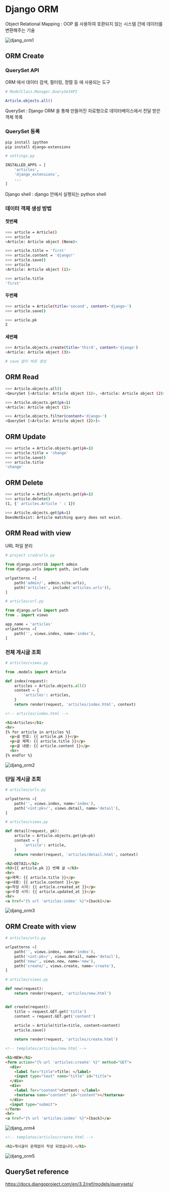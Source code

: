 # Django ORM

Object Relational Mapping : OOP 를 사용하여 호환되지 않는 시스템 간에 데이터를 변환해주는 기술

![djang_orm1](django_orm1.png)

## ORM Create

### QuerySet API

ORM 에서 데이터 검색, 필터링, 정렬 등 에 사용되는 도구

```bash
# ModelClass.Manager.QuerySetAPI

Article.objects.all()
```

QuerySet : Django ORM 을 통해 만들어진 자료형으로 데이터베이스에서 전달 받은 객체 목록

### QuerySet 등록

```bash
pip install ipython
pip install django-extensions
```

```python
# settings.py

INSTALLED_APPS = [
    'articles',
    'django_extensions',
    ...
]
```

Django shell : django 안에서 실행되는 python shell

### 데이터 객체 생성 방법

#### 첫번째

```bash
>>> article = Article()
>>> article
<Article: Article object (None)>

>>> article.title = 'first'
>>> article.content = 'django!'
>>> article.save()
>>> article
<Article: Article object (1)>

>>> article.title
'first'
```

#### 두번쨰

```bash
>>> article = Article(title='second', content='django~')
>>> article.save()

>>> article.pk
2
```

#### 세번째

```bash
>>> Article.objects.create(title='third', content='django')
<Article: Article object (3)>

# save 없이 바로 생성
```

## ORM Read

```bash
>>> Article.objects.all()
<QeurySet [<Article: Article object (1)>, <Article: Article object (2)>, <Article: Article object (3)>]>

>>> Article.objects.get(pk=1)
<Article: Article object (1)>

>>> Article.objects.filter(content='django~')
<QuerySet [<Article: Article object (2)>]>
```

## ORM Update

```bash
>>> article = Article.objects.get(pk=1)
>>> article.title = 'change'
>>> article.save()
>>> article.title
'change'
```

## ORM Delete

```bash
>>> article = Article.objects.get(pk=1)
>>> article.delete()
(1, {' articles.Article ' : 1})

>>> Article.objects.get(pk=1)
DoesNotExist: Article matching query does not exist.
```

## ORM Read with view

URL 파일 분리

```python
# project crud/urls.py

from django.contrib import admin
from django.urls import path, include

urlpatterns =[
    path('admin/', admin.site.urls),
    path('articles', include('articles.urls')),
]
```

```python
# articles/url.py

from django.urls import path
from . import views

app_name = 'articles'
urlpatterns =[
    path('', views.index, name='index'),
]
```

### 전체 게시글 조회

```python
# articles/views.py

from .models import Article

def index(request):
    articles = Article.objects.all()
    context = {
        'articles': articles,
    }
    return render(request, 'articles/index.html', context)
```

```html
<!-- articles/index.html -->

<h1>Articles</h1>
<hr>
{% for article in articles %}
  <p>글 번호: {{ article.pk }}</p>
  <p>글 제목: {{ article.title }}</p>
  <p>글 내용: {{ article.content }}</p>
  <hr>
{% endfor %}
```

![djang_orm2](django_orm2.png)

### 단일 게시글 조회

```python
# articles/urls.py

urlpatterns =[
    path('', views.index, name='index'),
    path('<int:pk>/', views.detail, name='detail'),
]
```

```python
# articles/views.py

def detail(request, pk):
    article = Article.objects.get(pk=pk)
    context = {
        'article': article,
    }
    return render(request, 'articles/detail.html', context)
```

```html
<h2>DETAIL</h2>
<h3>{{ article.pk }} 번째 글 </h3>
<hr>
<p>제목: {{ article.title }}</p>
<p>내용: {{ article.content }}</p>
<p>작성 시각: {{ article.created_at }}</p>
<p>수정 시각: {{ article.updated_at }}</p>
<hr>
<a href="{% url 'articles:index' %}">[back]</a>
```

![djang_orm3](django_orm3.png)

## ORM Create with view

```python
# articles/urls.py

urlpatterns =[
    path('', views.index, name='index'),
    path('<int:pk>/', views.detail, name='detail'),
    path('new/', views.new, name='new'),
    path('create/', views.create, name='create'),
]
```

```python
# articles/views.py

def new(request):
    return render(request, 'articles/new.html')


def create(request):
    title = request.GET.get('title')
    content = request.GET.get('content')
    
    article = Article(title=title, content=content)
    article.save()

    return render(request, 'articles/create.html')
```

```html
<!-- templates/articles/new.html -->

<h1>NEW</h1>
<form action="{% url 'articles:create' %}" method="GET">
  <div>
    <label for="title">Title: </label>
    <input type="text" name="title" id="title">
  </div>
  <div>
    <label for="content">Content: </label>
    <textarea name="content" id="content"></textarea>
  </div>
  <input type="submit">
</form>
<hr>
<a href="{% url 'articles:index' %}">[back]</a>
```

![djang_orm4](django_orm4.png)

```html
<!-- templates/articles/create.html -->

<h1>게시글이 문제없이 작성 되었습니다.</h1>
```

![djang_orm5](django_orm5.png)

## QuerySet reference

https://docs.djangoproject.com/en/3.2/ref/models/querysets/
